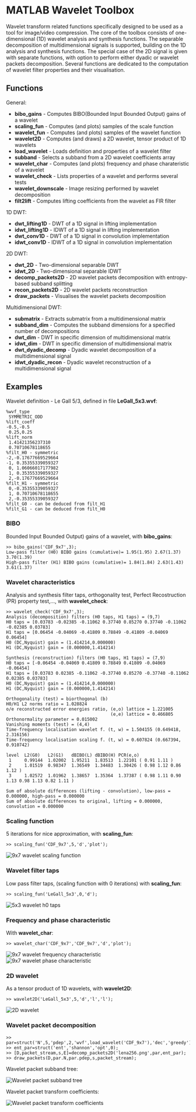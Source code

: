MATLAB Wavelet Toolbox
======================

Wavelet transform related functions specifically designed to be used as a tool for image/video compression. The core of the toolbox consists of one-dimensional (1D) wavelet analysis and synthesis functions. The separable decomposition of multidimensional signals is supported, building on the 1D analysis and synthesis functions. The special case of the 2D signal is given with separate functions, with option to perform either dyadic or wavelet packets decomposition. Several functions are dedicated to the computation of wavelet filter properties and their visualisation.


Functions
---------
General:

 - **bibo_gains** - Computes BIBO(Bounded Input Bounded Output) gains of a wavelet
 - **scaling_fun** - Computes (and plots) samples of the scale function
 - **wavelet_fun** - Computes (and plots) samples of the wavelet function
 - **wavelet2D** - Computes (and draws) a 2D wavelet, tensor product of 1D wavelets 
 - **load_wavelet** - Loads definition and properties of a wavelet filter
 - **subband** - Selects a subband from a 2D wavelet coefficients array
 - **wavelet_char** - Computes (and plots) frequency and phase charateristic of a wavelet
 - **wavelet_check** - Lists properties of a wavelet and performs several tests
 - **wavelet_downscale** - Image resizing performed by wavelet decomposition
 - **filt2lift** - Computes lifting coefficients from the wavelet as FIR filter

1D DWT:

 - **dwt_lifting1D** - DWT of a 1D signal in lifting implementation
 - **idwt_lifting1D** - IDWT of a 1D signal in lifting implementation
 - **dwt_conv1D** - DWT of a 1D signal in convolution implementation
 - **idwt_conv1D** - IDWT of a 1D signal in convolution implementation

2D DWT:

 - **dwt_2D** - Two-dimensional separable DWT
 - **idwt_2D** - Two-dimensional separable IDWT
 - **decomp_packets2D** - 2D wavelet packets decomposition with entropy-based subband splitting
 - **recon_packets2D** - 2D wavelet packets reconstruction
 - **draw_packets** - Visualises the wavelet packets decomposition 

Multidimensional DWT:

 - **submatrix** - Extracts submatrix from a multidimensional matrix
 - **subband_dim** - Computes the subband dimensions for a specified number of decompositions
 - **dwt_dim** - DWT in specific dimension of multidimensional matrix
 - **idwt_dim** - DWT in specific dimension of multidimensional matrix
 - **dwt\_dyadic_decomp** - Dyadic wavelet decomposition of a multidimensional signal
 - **idwt\_dyadic_recon** - Dyadic wavelet reconstruction of a multidimensional signal

  
Examples
--------
Wavelet definition - Le Gall 5/3, defined in file **LeGall_5x3.wvf**:

	%wvf_type
	 SYMMETRIC_ODD
	%lift_coeff
	-0.5,-0.5
	 0.25,0.25
	%lift_norm
	 1.41421356237310
	 0.70710678118655
	%filt_H0 - symmetric
	-2,-0.17677669529664
	-1, 0.35355339059327
	 0, 1.06066017177982
	 1, 0.35355339059327
	 2,-0.17677669529664
	%filt_H1 - symmetric
	 0,-0.35355339059327
	 1, 0.70710678118655
	 2,-0.35355339059327
	%filt_G0 - can be deduced from filt_H1
	%filt_G1 - can be deduced from filt_H0

### BIBO ###
Bounded Input Bounded Output) gains of a wavelet, with **bibo\_gains**:

    >> bibo_gains('CDF_9x7',3);
    Low-pass filter (H0) BIBO gains (cumulative)= 1.95(1.95) 2.67(1.37) 3.70(1.39) 
    High-pass filter (H1) BIBO gains (cumulative)= 1.84(1.84) 2.63(1.43) 3.61(1.37) 

### Wavelet characteristics ###
Analysis and synthesis filter taps, orthogonality test, Perfect Recostruction (PR) property test,..., with **wavelet\_check**:
		
	>> wavelet_check('CDF_9x7',3);
	Analysis (decomposition) filters (H0 taps, H1 taps) = (9,7)
	H0 taps = [0.03783 -0.02385 -0.11062 0.37740 0.85270 0.37740 -0.11062 -0.02385 0.03783]
	H1 taps = [0.06454 -0.04069 -0.41809 0.78849 -0.41809 -0.04069 0.06454]
	H0 (DC,Nyquist) gain = (1.414214,0.000000) 
	H1 (DC,Nyquist) gain = (0.000000,1.414214) 

	Synthesis (reconstruction) filters (H0 taps, H1 taps) = (7,9)
	H0 taps = [-0.06454 -0.04069 0.41809 0.78849 0.41809 -0.04069 -0.06454]
	H1 taps = [0.03783 0.02385 -0.11062 -0.37740 0.85270 -0.37740 -0.11062 0.02385 0.03783]
	H0 (DC,Nyquist) gain = (1.414214,0.000000) 
	H1 (DC,Nyquist) gain = (0.000000,1.414214) 

	Orthogonality (test) = biorthogonal (b)
	H0/H1 L2 norms ratio = 1.028824
	o/e reconstructed error energies ratio, (e,o) lattice = 1.221005
											(e,e) lattice = 0.466805
	Orthonormality parameter = 0.015002
	Vanishing moments (test) = (4,4)
	Time-frequency localisation wavelet f. (t, w) = 1.504155 (0.649418, 2.316156)
	Time-frequency localisation scaling f. (t, w) = 0.607824 (0.667394, 0.910742)

	level  L2(G0)   L2(G1)   dBIBO(L) dBIBO(H) PCR(e,o)
	 1     0.99144  1.02002  1.95211  1.83513  1.22101 ( 0.91 1.11 )
	 2     1.01519  0.98347  1.36549  1.34483  1.30426 ( 0.98 1.12 0.86 1.12 )
	 3     1.02572  1.01962  1.38657  1.35364  1.37387 ( 0.98 1.11 0.90 1.13 0.98 1.13 0.82 1.11 )

	Sum of absolute differences (lifting - convolution), low-pass = 0.000000, high-pass = 0.000000
	Sum of absolute differences to original, lifting = 0.000000, convolution = 0.000000
	
### Scaling function ###
5 iterations for nice approximation, with **scaling\_fun**:
	
	>> scaling_fun('CDF_9x7',5,'d','plot');
	
![9x7 wavelet scaling function](https://github.com/nsprljan/Matlab/raw/master/Wavelet/CDF_9x7_scaling_analysis.png)

### Wavelet filter taps ###
Low pass filter taps, (scaling function with 0 iterations) with **scaling\_fun**:

	>> scaling_fun('LeGall_5x3',0,'d');

![5x3 wavelet h0 taps](https://github.com/nsprljan/Matlab/raw/master/Wavelet/LeGall_5x3_h0.png)	

### Frequency and phase characteristic ###
With **wavelet\_char**:

	>> wavelet_char('CDF_9x7','CDF_9x7','d','plot');  

![9x7 wavelet frequency characteristic](https://github.com/nsprljan/Matlab/raw/master/Wavelet/wavelet_9x7_char_freq.png)	
![9x7 wavelet phase characteristic](https://github.com/nsprljan/Matlab/raw/master/Wavelet/wavelet_9x7_char_phase.png)

### 2D wavelet ###
As a tensor product of 1D wavelets, with **wavelet2D**:

	>> wavelet2D('LeGall_5x3',5,'d','l','l');

![2D wavelet](https://github.com/nsprljan/Matlab/raw/master/Wavelet/2Dwavelet.png)		
	
### Wavelet packet decomposition ###

	>> par=struct('N',5,'pdep',2,'wvf',load_wavelet('CDF_9x7'),'dec','greedy');
	>> ent_par=struct('ent','shannon','opt',0);
	>> [D,packet_stream,s,E]=decomp_packets2D('lena256.png',par,ent_par);
	>> draw_packets(D,par.N,par.pdep,s,packet_stream);
	
Wavelet packet subband tree:

![Wavelet packet subband tree](https://github.com/nsprljan/Matlab/raw/master/Wavelet/wavelet_packet_subband_tree.png)	

Wavelet packet transform coefficients:

![Wavelet packet transform coefficients](https://github.com/nsprljan/Matlab/raw/master/Wavelet/Lena_transform_coefficients.jpg)

	